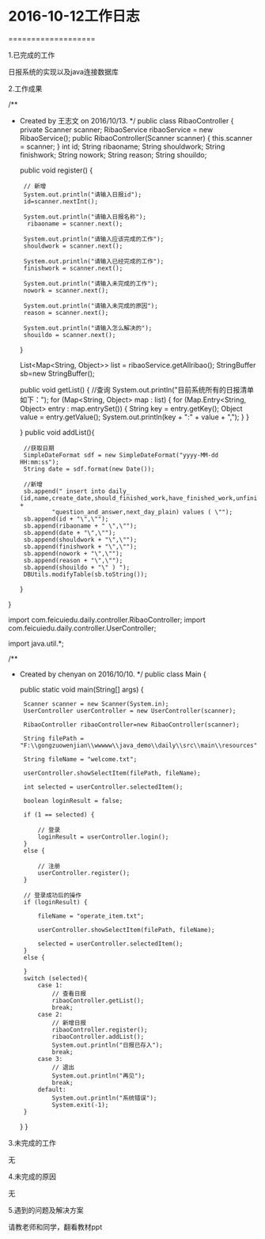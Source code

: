 # 2016-10-12工作日志
===================

1.已完成的工作

日报系统的实现以及java连接数据库

2.工作成果

/**
 * Created by 王志文 on 2016/10/13.
 */
public class RibaoController {
    private Scanner scanner;
    RibaoService ribaoService = new RibaoService();
    public RibaoController(Scanner scanner) {
        this.scanner = scanner;
    }
    int id;
    String ribaoname;
    String shouldwork;
    String finishwork;
    String nowork;
    String reason;
    String shouildo;

    public void register() {

        // 新增
        System.out.println("请输入日报id");
        id=scanner.nextInt();

        System.out.println("请输入日报名称");
         ribaoname = scanner.next();

        System.out.println("请输入应该完成的工作");
        shouldwork = scanner.next();

        System.out.println("请输入已经完成的工作");
        finishwork = scanner.next();

        System.out.println("请输入未完成的工作");
        nowork = scanner.next();

        System.out.println("请输入未完成的原因");
        reason = scanner.next();

        System.out.println("请输入怎么解决的");
        shouildo = scanner.next();
    }



    List<Map<String, Object>> list = ribaoService.getAllribao();
    StringBuffer sb=new StringBuffer();

    public void getList() {
        //查询
        System.out.println("目前系统所有的日报清单如下：");
        for (Map<String, Object> map : list) {
            for (Map.Entry<String, Object> entry : map.entrySet()) {
                String key = entry.getKey();
                Object value = entry.getValue();
                System.out.println(key + ":" + value + ",");
            }
        }

    }
    public void addList(){

        //获取日期
        SimpleDateFormat sdf = new SimpleDateFormat("yyyy-MM-dd HH:mm:ss");
        String date = sdf.format(new Date());

        //新增
        sb.append(" insert into daily_ (id,name,create_date,should_finished_work,have_finished_work,unfinished_work_reason," +
                "question_and_answer,next_day_plain) values ( \"");
        sb.append(id + "\",\"");
        sb.append(ribaoname + " \",\"");
        sb.append(date + "\",\"");
        sb.append(shouldwork + "\",\"");
        sb.append(finishwork + "\",\"");
        sb.append(nowork + "\",\"");
        sb.append(reason + "\",\"");
        sb.append(shouildo + "\" ) ");
        DBUtils.modifyTable(sb.toString());
    }

}



import com.feicuiedu.daily.controller.RibaoController;
import com.feicuiedu.daily.controller.UserController;

import java.util.*;

/**
 * Created by chenyan on 2016/10/10.
 */
public class Main {

    public static void main(String[] args) {

        Scanner scanner = new Scanner(System.in);
        UserController userController = new UserController(scanner);

        RibaoController ribaoController=new RibaoController(scanner);

        String filePath = "F:\\gongzuowenjian\\wwwww\\java_demo\\daily\\src\\main\\resources";

        String fileName = "welcome.txt";

        userController.showSelectItem(filePath, fileName);

        int selected = userController.selectedItem();

        boolean loginResult = false;

        if (1 == selected) {

            // 登录
            loginResult = userController.login();
        }
        else {

            // 注册
            userController.register();
        }

        // 登录成功后的操作
        if (loginResult) {

            fileName = "operate_item.txt";

            userController.showSelectItem(filePath, fileName);

            selected = userController.selectedItem();
        }
        else {

        }
        switch (selected){
            case 1:
                // 查看日报
                ribaoController.getList();
                break;
            case 2:
                // 新增日报
                ribaoController.register();
                ribaoController.addList();
                System.out.println("日报已存入");
                break;
            case 3:
                // 退出
                System.out.println("再见");
                break;
            default:
                System.out.println("系统错误");
                System.exit(-1);
        }
    }
}

3.未完成的工作

无

4.未完成的原因

无

5.遇到的问题及解决方案

请教老师和同学，翻看教材ppt
